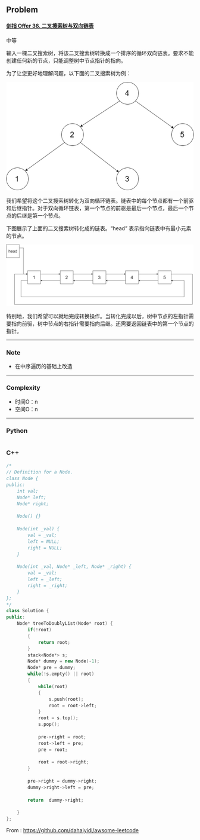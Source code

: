 ## Problem

#### [剑指 Offer 36. 二叉搜索树与双向链表](https://leetcode-cn.com/problems/er-cha-sou-suo-shu-yu-shuang-xiang-lian-biao-lcof/)

中等

输入一棵二叉搜索树，将该二叉搜索树转换成一个排序的循环双向链表。要求不能创建任何新的节点，只能调整树中节点指针的指向。

 

为了让您更好地理解问题，以下面的二叉搜索树为例：

 

![img](imgs/bstdlloriginalbst.png)

 

我们希望将这个二叉搜索树转化为双向循环链表。链表中的每个节点都有一个前驱和后继指针。对于双向循环链表，第一个节点的前驱是最后一个节点，最后一个节点的后继是第一个节点。

下图展示了上面的二叉搜索树转化成的链表。“head” 表示指向链表中有最小元素的节点。

 

![img](imgs/bstdllreturndll.png)

 

特别地，我们希望可以就地完成转换操作。当转化完成以后，树中节点的左指针需要指向前驱，树中节点的右指针需要指向后继。还需要返回链表中的第一个节点的指针。

------

### Note

- 在中序遍历的基础上改造

------

### Complexity

- 时间O：n
- 空间O：n

------

### Python

```python

```

### C++

```C++
/*
// Definition for a Node.
class Node {
public:
    int val;
    Node* left;
    Node* right;

    Node() {}

    Node(int _val) {
        val = _val;
        left = NULL;
        right = NULL;
    }

    Node(int _val, Node* _left, Node* _right) {
        val = _val;
        left = _left;
        right = _right;
    }
};
*/
class Solution {
public:
    Node* treeToDoublyList(Node* root) {
        if(!root)
        {
            return root;
        }
        stack<Node*> s;
        Node* dummy = new Node(-1);
        Node* pre = dummy;
        while(!s.empty() || root)
        {
            while(root)
            {
                s.push(root);
                root = root->left;
            }
            root = s.top();
            s.pop();
            
            pre->right = root;
            root->left = pre;
            pre = root;

            root = root->right;
        }

        pre->right = dummy->right;
        dummy->right->left = pre;

        return  dummy->right;      
        
    }
};
```



From : https://github.com/dahaiyidi/awsome-leetcode
